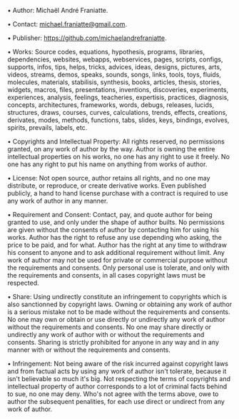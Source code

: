 ﻿  
• Author: Michaël André Franiatte.  
  
• Contact: michael.franiatte@gmail.com.  
  
• Publisher: https://github.com/michaelandrefraniatte.  
  
• Works: Source codes, equations, hypothesis, programs, libraries, dependencies, websites, webapps, webservices, pages, scripts, configs, supports, infos, tips, helps, tricks, advices, ideas, designs, pictures, arts, videos, streams, demos, speaks, sounds, songs, links, tools, toys, fluids, molecules, materials, stabilisis, synthesis, books, articles, thesis, stories, widgets, macros, files, presentations, inventions, discoveries, experiments, experiences, analysis, feelings, teacheries, expertisis, practices, diagnosis, concepts, architectures, frameworks, words, debugs, releases, lucids, structures, draws, courses, curves, calculations, trends, effects, creations, derivates, modes, methods, functions, tabs, slides, keys, bindings, evolves, spirits, prevails, labels, etc.  
  
• Copyrights and Intellectual Property: All rights reserved, no permissions granted, on any work of author by the way. Author is owning the entire intellectual properties on his works, no one has any right to use it freely. No one has any right to put his name on anything from works of author.  
  
• License: Not open source, author retains all rights, and no one may distribute, or reproduce, or create derivative works. Even published publicly, a hand to hand license purchase with a contract is required to use any work of author in any manner.  
  
• Requirement and Consent: Contact, pay, and quote author for being granted to use, and only under the shape of author builts. No permissions are given without the consents of author by contacting him for using his works. Author has the right to refuse any use depending who asking, the price to be paid, and for what. Author has the right at any time to withdraw his consent to anyone and to ask additional requirement without limit. Any work of author may not be used for private or commercial purpose without the requirements and consents. Only personal use is tolerate, and only with the requirements and consents, in all cases copyright laws must be respected.  
  
• Share: Using undirectly constitute an infringement to copyrights which is also sanctionned by copyright laws. Owning or obtaining any work of author is a serious mistake not to be made without the requirements and consents. No one may own or obtain or use directly or undirectly any work of author without the requirements and consents. No one may share directly or undirectly any work of author with or without the requirements and consents. Sharing is strictly prohibited for anyone in any way and in any manner with or without the requirements and consents.  
  
• Infringement: Not being aware of the risk incurred against copyright laws and from factual acts by using any work of author isn't tolerate, because it isn't believable so much it's big. Not respecting the terms of copyrights and intellectual property of author corresponds to a lot of criminal facts behind to sue, no one may deny. Who's not agree with the terms above, owe to author the subsequent penalities, for each use direct or undirect from any work of author.  
  